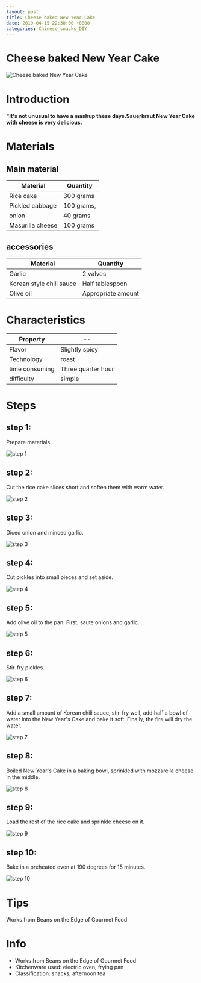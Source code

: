 ```yaml
---
layout: post
title: Cheese baked New Year Cake
date: 2019-04-15 22:30:00 +0800
categories: Chinese_snacks_DIY
---
```


# Cheese baked New Year Cake

![Cheese baked New Year Cake]({{site.baseurl}}/img/417792/417792.jpg)

# Introduction

**"It's not unusual to have a mashup these days.Sauerkraut New Year Cake with cheese is very delicious.**

# Materials


## Main material

Material|Quantity
--|--
Rice cake|300 grams
Pickled cabbage|100 grams,
onion|40 grams
Masurilla cheese|100 grams

## accessories

Material|Quantity
--|--
Garlic|2 valves
Korean style chili sauce|Half tablespoon
Olive oil|Appropriate amount

# Characteristics

Property|--
--|--
Flavor|Slightly spicy
Technology|roast
time consuming|Three quarter hour
difficulty|simple

# Steps

## step 1:

Prepare materials.

![step 1]({{site.baseurl}}/img/417792/1.jpg)

## step 2:

Cut the rice cake slices short and soften them with warm water.

![step 2]({{site.baseurl}}/img/417792/2.jpg)

## step 3:

Diced onion and minced garlic.

![step 3]({{site.baseurl}}/img/417792/3.jpg)

## step 4:

Cut pickles into small pieces and set aside.

![step 4]({{site.baseurl}}/img/417792/4.jpg)

## step 5:

Add olive oil to the pan. First, saute onions and garlic.

![step 5]({{site.baseurl}}/img/417792/5.jpg)

## step 6:

Stir-fry pickles.

![step 6]({{site.baseurl}}/img/417792/6.jpg)

## step 7:

Add a small amount of Korean chili sauce, stir-fry well, add half a bowl of water into the New Year's Cake and bake it soft. Finally, the fire will dry the water.

![step 7]({{site.baseurl}}/img/417792/7.jpg)

## step 8:

Boiled New Year's Cake in a baking bowl, sprinkled with mozzarella cheese in the middle.

![step 8]({{site.baseurl}}/img/417792/8.jpg)

## step 9:

Load the rest of the rice cake and sprinkle cheese on it.

![step 9]({{site.baseurl}}/img/417792/9.jpg)

## step 10:

Bake in a preheated oven at 190 degrees for 15 minutes.

![step 10]({{site.baseurl}}/img/417792/10.jpg)

# Tips

Works from Beans on the Edge of Gourmet Food

# Info

- Works from Beans on the Edge of Gourmet Food
- Kitchenware used: electric oven, frying pan
- Classification: snacks, afternoon tea